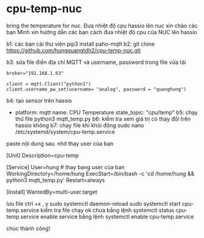 # cpu-temp-nuc
bring the temperature for nuc. Đưa nhiệt độ cpu hassio lên nuc 
xin chào các bạn 
Mình xin hướng dẫn các bạn cách đưa nhiệt độ cpu của NUC lên hassio 

b1: các bạn cài thư viện 
pip3 install paho-mqtt
b2: 
git clone https://github.com/hungquangtdh2/cpu-temp-nuc.git

b3: sửa file 
điền địa chỉ MQTT và username, password trong file vừa tải 

    broker="192.168.1.63"

    client = mqtt.Client("python1")
    client.username_pw_set(username= "analog", password = "quanghung")  
b4: tạo sensor trên hassio 
  - platform: mqtt
    name: CPU Temperature
    state_topic: "cpu/temp"
b5: chạy thử file 
python3 mqtt_temp.py 
b6: kiểm tra xem giá trị có thay đổi trên hassio không 
b7: chạy file khi khỏi động 
 sudo nano /etc/systemd/system/cpu-temp.service
 
 paste nội dung sau. nhớ thay user của bạn 
 
 [Unit]
Description=cpu-temp

[Service]
User=hung # thay bang user của ban
WorkingDirectory=/home/hung
ExecStart=/bin/bash -c 'cd /home/hung && python3 mqtt_temp.py'
Restart=always

[Install]
WantedBy=multi-user.target

lưu file ctrl +x , y 
 sudo systemctl daemon-reload
 sudo systemctl start cpu-temp.service
 kiểm tra file chạy ok chưa bằng lệnh
 systemctl status cpu-temp.service
 enable service bằng lệnh
 systemctl enable  cpu-temp.service
 
 
 chúc thành công!


